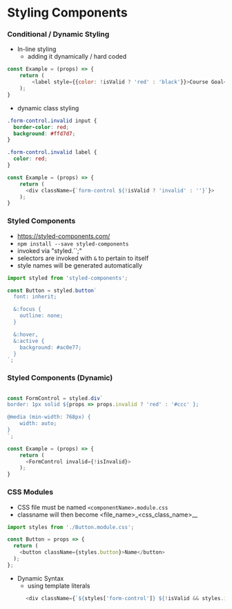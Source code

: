 # Styling Components
### Conditional / Dynamic Styling
  - In-line styling
    - adding it dynamically / hard coded
```js
const Example = (props) => {
    return (
        <label style={{color: !isValid ? 'red' : 'black'}}>Course Goal</label>
    );
}
```
  - dynamic class styling
```css
.form-control.invalid input {
  border-color: red;
  background: #ffd7d7;
}

.form-control.invalid label {
  color: red;
}
```

```js
const Example = (props) => {
    return (
      <div className={`form-control ${!isValid ? 'invalid' : ''}`}>
    );
}
```

### Styled Components
  - https://styled-components.com/
  - `npm install --save styled-components`
  - invoked via "styled.<html component>``;"
  - selectors are invoked with `&` to pertain to itself
  - style names will be generated automatically

```js
import styled from 'styled-components';

const Button = styled.button`
  font: inherit;

  &:focus {
    outline: none;
  }

  &:hover,
  &:active {
    background: #ac0e77;
  }
`;
```

### Styled Components (Dynamic)

```js

const FormControl = styled.div`
border: 1px solid ${props => props.invalid ? 'red' : '#ccc' };

@media (min-width: 768px) {
    width: auto;
}
`;

const Example = (props) => {
    return (
      <FormControl invalid={!isInvalid}>
    );
}
```

### CSS Modules
- CSS file must be named `<componentName>.module.css`
- classname will then become <file_name>_<css_class_name>__<hash>

```js
import styles from './Button.module.css';

const Button = props => {
  return (
    <button className={styles.button}>Name</button>
  );
};
```

- Dynamic Syntax
  - using template literals
```js
      <div className={`${styles['form-control']} ${!isValid && styles.invalid}`}>
```